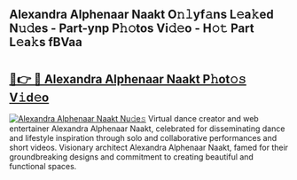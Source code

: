 ## Alexandra Alphenaar Naakt O𝚗𝚕yf𝚊ns L𝚎a𝚔ed N𝚞𝚍es - Part-ynp P𝚑𝚘tos Vi𝚍𝚎o - H𝚘𝚝 Part L𝚎a𝚔s fBVaa

# <h2><a href="http://kf169c.oniu.top/?m=Alexandra+Alphenaar+Naakt">🔗👉 🔴 Alexandra Alphenaar Naakt P𝚑ot𝚘𝚜 V𝚒d𝚎o</a></h2>

[![Alexandra Alphenaar Naakt Nu𝚍e𝚜](https://i.imgur.com/0qMVB7G.gif)](http://kf169c.oniu.top/?m=Alexandra+Alphenaar+Naakt)
Virtual dance creator and web entertainer Alexandra Alphenaar Naakt, celebrated for disseminating dance and lifestyle inspiration through solo and collaborative performances and short videos. Visionary architect Alexandra Alphenaar Naakt, famed for their groundbreaking designs and commitment to creating beautiful and functional spaces.  
